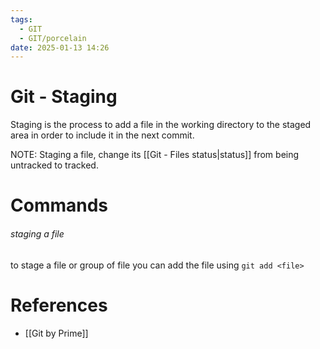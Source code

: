 ```yaml
---
tags:
  - GIT
  - GIT/porcelain
date: 2025-01-13 14:26
---
```

# Git - Staging
Staging is the process to add a file in the working directory to the staged area in order to include it in the next commit.

NOTE: Staging a file, change its [[Git - Files status|status]] from being untracked to tracked.

# Commands
###### staging a file
to stage a file or group of file you can add the file using `git add <file>`

# References
- [[Git by Prime]]

